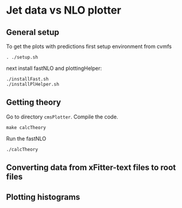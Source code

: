 # Jet data vs NLO plotter

## General setup

To get the plots with predictions first setup environment from cvmfs
```
. ./setup.sh
```
next install fastNLO and plottingHelper:
```
./installFast.sh
./installPlHelper.sh
```

## Getting theory

Go to directory `cmsPlotter`.
Compile the code.
```
make calcTheory
```
Run the fastNLO
```
./calcTheory
```

## Converting data from xFitter-text files to root files


## Plotting histograms

